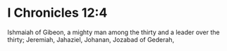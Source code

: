 # I Chronicles 12:4

Ishmaiah of Gibeon, a mighty man among the thirty and a leader over the thirty; Jeremiah, Jahaziel, Johanan, Jozabad of Gederah,
